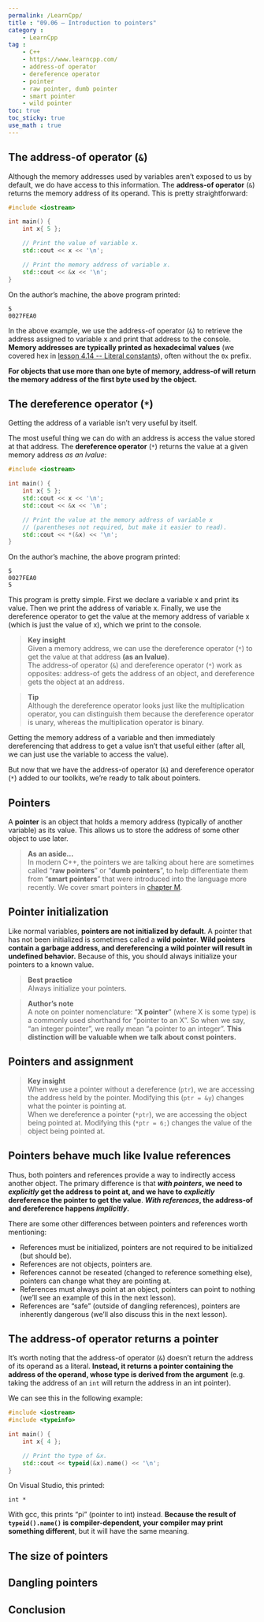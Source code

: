 ```yaml
---
permalink: /LearnCpp/
title : "09.06 — Introduction to pointers"
category :
    - LearnCpp
tag : 
    - C++
    - https://www.learncpp.com/
    - address-of operator
    - dereference operator
    - pointer
    - raw pointer, dumb pointer
    - smart pointer
    - wild pointer
toc: true  
toc_sticky: true 
use_math : true
---
```




## The address-of operator (`&`)

Although the memory addresses used by variables aren’t exposed to us by default, we do have access to this information. The **address-of operator** (`&`) returns the memory address of its operand. This is pretty straightforward:

```c++
#include <iostream>

int main() {
    int x{ 5 };

    // Print the value of variable x.
    std::cout << x << '\n';

    // Print the memory address of variable x.
    std::cout << &x << '\n';
}
```

On the author’s machine, the above program printed:

```
5
0027FEA0
```

In the above example, we use the address-of operator (`&`) to retrieve the address assigned to variable x and print that address to the console. **Memory addresses are typically printed as hexadecimal values** (we covered hex in [lesson 4.14 -- Literal constants](https://www.learncpp.com/cpp-tutorial/literals/)), often without the `0x` prefix.

**For objects that use more than one byte of memory, address-of will return the memory address of the first byte used by the object.**


## The dereference operator (`*`)

Getting the address of a variable isn’t very useful by itself.

The most useful thing we can do with an address is access the value stored at that address. The **dereference operator** (`*`) returns the value at a given memory address *as an lvalue*:

```c++
#include <iostream>

int main() {
    int x{ 5 };
    std::cout << x << '\n';
    std::cout << &x << '\n';

    // Print the value at the memory address of variable x 
    // (parentheses not required, but make it easier to read).
    std::cout << *(&x) << '\n';
}
```

On the author’s machine, the above program printed:

```
5
0027FEA0
5
```

This program is pretty simple. First we declare a variable x and print its value. Then we print the address of variable x. Finally, we use the dereference operator to get the value at the memory address of variable x (which is just the value of x), which we print to the console.

>**Key insight**  
Given a memory address, we can use the dereference operator (`*`) to get the value at that address **(as an lvalue)**.  
The address-of operator (`&`) and dereference operator (`*`) work as opposites: address-of gets the address of an object, and dereference gets the object at an address.

>**Tip**  
Although the dereference operator looks just like the multiplication operator, you can distinguish them because the dereference operator is unary, whereas the multiplication operator is binary.

Getting the memory address of a variable and then immediately dereferencing that address to get a value isn’t that useful either (after all, we can just use the variable to access the value).

But now that we have the address-of operator (`&`) and dereference operator (`*`) added to our toolkits, we’re ready to talk about pointers.


## Pointers

A **pointer** is an object that holds a memory address (typically of another variable) as its value. This allows us to store the address of some other object to use later.

>**As an aside…**  
In modern C++, the pointers we are talking about here are sometimes called “**raw pointers**” or “**dumb pointers**”, to help differentiate them from “**smart pointers**” that were introduced into the language more recently. We cover smart pointers in [chapter M](https://www.learncpp.com/#ChapterM).


## Pointer initialization

Like normal variables, **pointers are not initialized by default**. A pointer that has not been initialized is sometimes called a **wild pointer**. **Wild pointers contain a garbage address, and dereferencing a wild pointer will result in undefined behavior.** Because of this, you should always initialize your pointers to a known value.

>**Best practice**  
Always initialize your pointers.

>**Author’s note**  
A note on pointer nomenclature: “**X pointer**” (where X is some type) is a commonly used shorthand for “pointer to an X”. So when we say, “an integer pointer”, we really mean “a pointer to an integer”. **This distinction will be valuable when we talk about const pointers.**


## Pointers and assignment

>**Key insight**  
When we use a pointer without a dereference (`ptr`), we are accessing the address held by the pointer. Modifying this (`ptr = &y`) changes what the pointer is pointing at.  
When we dereference a pointer (`*ptr`), we are accessing the object being pointed at. Modifying this (`*ptr = 6;`) changes the value of the object being pointed at.


## Pointers behave much like lvalue references

Thus, both pointers and references provide a way to indirectly access another object. The primary difference is that ***with pointers*, we need to *explicitly* get the address to point at, and we have to *explicitly* dereference the pointer to get the value**. ***With references*, the address-of and dereference happens *implicitly*.**

There are some other differences between pointers and references worth mentioning:

- References must be initialized, pointers are not required to be initialized (but should be).
- References are not objects, pointers are.
- References cannot be reseated (changed to reference something else), pointers can change what they are pointing at.
- References must always point at an object, pointers can point to nothing (we’ll see an example of this in the next lesson).
- References are “safe” (outside of dangling references), pointers are inherently dangerous (we’ll also discuss this in the next lesson).


## The address-of operator returns a pointer

It’s worth noting that the address-of operator (`&`) doesn’t return the address of its operand as a literal. **Instead, it returns a pointer containing the address of the operand, whose type is derived from the argument** (e.g. taking the address of an `int` will return the address in an int pointer).

We can see this in the following example:

```c++
#include <iostream>
#include <typeinfo>

int main() {
    int x{ 4 };

    // Print the type of &x.
    std::cout << typeid(&x).name() << '\n';
}
```

On Visual Studio, this printed:

```
int *
```

With gcc, this prints “pi” (pointer to int) instead. **Because the result of `typeid().name()` is compiler-dependent, your compiler may print something different**, but it will have the same meaning.


## The size of pointers


## Dangling pointers


## Conclusion

